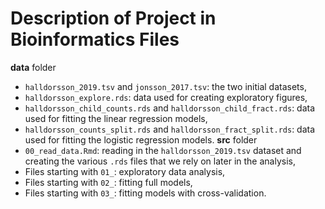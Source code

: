 # Description of Project in Bioinformatics Files
**data** folder
- `halldorsson_2019.tsv` and `jonsson_2017.tsv`: the two initial datasets,
- `halldorsson_explore.rds`: data used for creating exploratory figures,
- `halldorsson_child_counts.rds` and `halldorsson_child_fract.rds`: data used for fitting the linear regression models,
- `halldorsson_counts_split.rds` and `halldorsson_fract_split.rds`: data used for fitting the logistic regression models.
**src** folder
- `00_read_data.Rmd`: reading in the `halldorsson_2019.tsv` dataset and creating the various `.rds` files that we rely on later in the analysis,
- Files starting with `01_`: exploratory data analysis,
- Files starting with `02_`: fitting full models,
- Files starting with `03_`: fitting models with cross-validation.